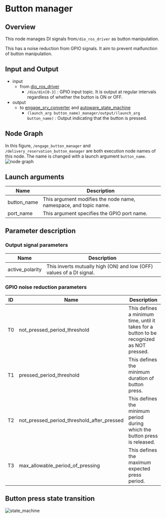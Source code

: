 # Button manager

## Overview
This node manages DI signals from`/dio_ros_driver` as button manipulation.

This has a noise reduction from GPIO signals.
It aim to prevent malfunction of button manipulation.

## Input and Output
- input
  - from [dio_ros_driver](https://github.com/tier4/dio_ros_driver)
    - `/dio/din[0-3]` : GPIO input topic. It is output at regular intervals regardless of whether the button is ON or OFF.
- output
  - to [engage_srv_converter](https://github.com/eve-autonomy/engage_srv_converter) and [autoware_state_machine](https://github.com/eve-autonomy/autoware_state_machine)
    - `(launch_arg button_name)_manager/output/(launch_arg button_name)` : Output indicating that the button is pressed.

## Node Graph
In this figure, `/engage_button_manager` and `/delivery_reservation_button_manager` are both execution node names of this node.
The name is changed with  a launch argument `button_name`.
![node graph](http://www.plantuml.com/plantuml/proxy?src=https://raw.githubusercontent.com/eve-autonomy/button_manager/docs/node_graph.pu)

## Launch arguments
<table>
  <thead>
    <tr>
      <th scope="col">Name</th>
      <th scope="col">Description</th>
    </tr>
  </thead>
  <tbody>
    <tr>
      <td>button_name</td>
      <td>This argument modifies the node name, namespace, and topic name.</td>
    <tr>
    <tr>
      <td>port_name</td>
      <td>This argument specifies the GPIO port name.</td>
    <tr>
  </tbody>
</table>

## Parameter description

### Output signal parameters
<table>
  <thead>
    <tr>
      <th scope="col">Name</th>
      <th scope="col">Description</th>
    </tr>
  </thead>
  <tbody>
    <tr>
      <td>active_polarity</td>
      <td>This inverts mutually high (ON) and low (OFF) values of a DI signal.</td>
    <tr>
  </tbody>
</table>

### GPIO noise reduction parameters
<table>
  <thead>
    <tr>
      <th scope="col">ID</th>
      <th scope="col">Name</th>
      <th scope="col">Description</th>
    </tr>
  </thead>
  <tbody>
    <tr>
      <td>T0</td>
      <td>not_pressed_period_threshold</td>
      <td>This defines a minimum time, until it takes for a button to be recognized as NOT pressed.</td>
    <tr>
    <tr>
      <td>T1</td>
      <td>pressed_period_threshold</td>
      <td>This defines the minimum duration of button press.</td>
    <tr>
    <tr>
      <td>T2</td>
      <td>not_pressed_period_threshold_after_pressed</td>
      <td>This defines the minimum period during which the button press is released.</td>
    <tr>
    <tr>
      <td>T3</td>
      <td>max_allowable_period_of_pressing</td>
      <td>This defines the maximum expected press period.</td>
    <tr>
  </tbody>
</table>

## Button press state transition
![state_machine](http://www.plantuml.com/plantuml/proxy?src=https://raw.githubusercontent.com/eve-autonomy/button_manager/docs/state_machine.pu)

